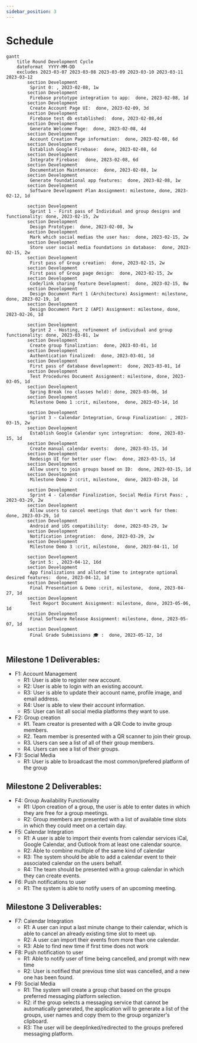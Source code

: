 ```yaml
---
sidebar_position: 3
---
```


# Schedule

```mermaid
gantt
    title Round Development Cycle
    dateFormat  YYYY-MM-DD
    excludes 2023-03-07 2023-03-08 2023-03-09 2023-03-10 2023-03-11 2023-03-12
        section Development 
         Sprint 0: , 2023-02-08, 1w
        section Development 
         Firebase prototype integration to app:  done, 2023-02-08, 1d
        section Development 
         Create Account Page UI:  done, 2023-02-09, 3d
        section Development 
         Firebase test db established:  done, 2023-02-08,4d
        section Development 
         Generate Welcome Page:  done, 2023-02-08, 4d
        section Development 
         Account Creation Page information:  done, 2023-02-08, 6d
        section Development 
         Establish Google Firebase:  done, 2023-02-08, 6d
        section Development 
         Integrate Firebase:  done, 2023-02-08, 6d
        section Development 
         Documentation Maintenance:  done, 2023-02-08, 1w
        section Development 
         Generate foundational app features:  done, 2023-02-08, 1w
        section Development 
         Software Development Plan Assignment: milestone, done, 2023-02-12, 1d
         
        section Development 
         Sprint 1 - First pass of Individual and group designs and functionality: done, 2023-02-15, 2w
        section Development 
         Design Prototype:  done, 2023-02-08, 3w
        section Development 
         Mark which social medias the user has:  done, 2023-02-15, 2w
        section Development 
         Store user social media foundations in database:  done, 2023-02-15, 2w
        section Development 
         First pass of Group creation:  done, 2023-02-15, 2w
        section Development 
         First pass of Group page design:  done, 2023-02-15, 2w
        section Development 
         Code/link sharing feature Development:  done, 2023-02-15, 8w
        section Development 
         Design Document Part 1 (Architecture) Assignment: milestone, done, 2023-02-19, 1d
        section Development 
         Design Document Part 2 (API) Assignment: milestone, done, 2023-02-26, 1d
         
        section Development 
         Sprint 2 - Hosting, refinement of individual and group functionality: done, 2023-03-01, 1w
        section Development 
         Create group finalization:  done, 2023-03-01, 1d
        section Development 
         Authentication finalized:  done, 2023-03-01, 1d
        section Development 
         First pass of database development:  done, 2023-03-01, 1d
        section Development 
         Test Procedures Document Assignment: milestone, done, 2023-03-05, 1d
        section Development 
         Spring Break (no classes held): done, 2023-03-06, 1d
        section Development 
         Milestone Demo 1 :crit, milestone,  done, 2023-03-14, 1d
         
        section Development 
         Sprint 3 - Calendar Integration, Group Finalization: , 2023-03-15, 2w
        section Development 
         Establish Google Calendar sync integration:  done, 2023-03-15, 1d
        section Development 
         Create manual calendar events:  done, 2023-03-15, 1d
        section Development 
         Redesign UI for better user flow:  done, 2023-03-15, 1d
        section Development 
         Allow users to join groups based on ID:  done, 2023-03-15, 1d
        section Development 
         Milestone Demo 2 :crit, milestone,  done, 2023-03-28, 1d
         
        section Development 
         Sprint 4 - Calendar Finalization, Social Media First Pass: , 2023-03-29, 2w
        section Development 
         Allow users to cancel meetings that don't work for them:  done, 2023-03-29, 1d
        section Development 
         Android and iOS compatibility:  done, 2023-03-29, 1w
        section Development 
         Notification integration:  done, 2023-03-29, 2w
        section Development 
         Milestone Demo 3 :crit, milestone,  done, 2023-04-11, 1d
         
        section Development 
         Sprint 5: , 2023-04-12, 16d
        section Development 
         App finalizations and alloted time to integrate optional desired features:  done, 2023-04-12, 1d
        section Development 
         Final Presentation & Demo :crit, milestone,  done, 2023-04-27, 1d
        section Development 
         Test Report Document Assignment: milestone, done, 2023-05-06, 1d
        section Development 
         Final Software Release Assignment: milestone, done, 2023-05-07, 1d
        section Development 
         Final Grade Submissions 🎓 :  done, 2023-05-12, 1d
        
```
## Milestone 1 Deliverables:
- F1: Account Management
    - R1: User is able to register new account.
    - R2: User is able to login with an existing account.
    - R3: User is able to update their account name, profile image, and email address.
    - R4: User is able to view their account information.
    - R5: User can list all social media platforms they want to use.
- F2: Group creation
    - R1. Team creator is presented with a QR Code to invite group members.
    - R2. Team member is presented with a QR scanner to join their group.
    - R3. Users can see a list of all of their group members.
    - R4. Users can see a list of their groups.
- F3: Social Media
    - R1: User is able to broadcast the most common/prefered platform of the group

## Milestone 2 Deliverables:
- F4: Group Availability Functionality
    - R1: Upon creation of a group, the user is able to enter dates in which they are free for a group meetings.
    - R2: Group members are presented with a list of available time slots in which they could meet on a certain day.
- F5: Calendar Integration
    - R1: A user is able to import their events from calendar services iCal, Google Calendar, and Outlook from at least one calendar source.
    - R2: Able to combine multiple of the same kind of calendar
    - R3: The system should be able to add a calendar event to their associated calendar on the users behalf.
    - R4: The team should be presented with a group calendar in which they can create events.
- F6: Push notifications to user
    - R1: The system is able to notify users of an upcoming meeting.


## Milestone 3 Deliverables:
- F7: Calendar Integration
    - R1: A user can input a last minute change to their calendar, which is able to cancel an already existing time slot to meet up.
    - R2: A user can import their events from more than one calendar.
    - R3: Able to find new time if first time does not work
- F8: Push notification to user
    - R1: Able to notify user of time being cancelled, and prompt with new time
    - R2: User is notified that previous time slot was cancelled, and a new one has been found.
- F9: Social Media
    - R1: The system will create a group chat based on the groups preferred messaging platform selection.
    - R2: if the group selects a messaging service that cannot be automatically generated, the application will to generate a list of the groups, user names and copy them to the group organizer's clipboard.
    - R3: The user will be deeplinked/redirected to the groups prefered messaging platform. 
